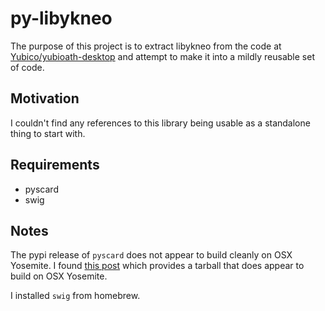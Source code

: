py-libykneo
===========

The purpose of this project is to extract libykneo from the code at [Yubico/yubioath-desktop](https://github.com/Yubico/yubioath-desktop) and attempt to make it into a mildly reusable set of code.

Motivation
----------

I couldn't find any references to this library being usable as a standalone thing to start with.

Requirements
------------

 * pyscard
 * swig

Notes
-----

The pypi release of `pyscard` does not appear to build cleanly on OSX Yosemite. I found [this post](http://ludovicrousseau.blogspot.com/2014/07/pyscard-unofficial-version-1616.html) which provides a tarball that does appear to build on OSX Yosemite.

I installed `swig` from homebrew.
